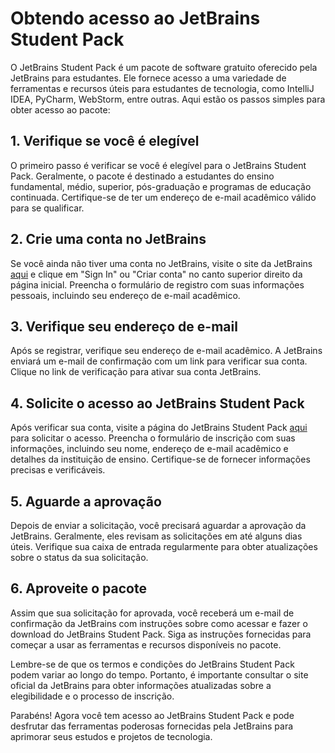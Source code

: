 # Obtendo acesso ao JetBrains Student Pack

O JetBrains Student Pack é um pacote de software gratuito oferecido pela JetBrains para estudantes. Ele fornece acesso a uma variedade de ferramentas e recursos úteis para estudantes de tecnologia, como IntelliJ IDEA, PyCharm, WebStorm, entre outras. Aqui estão os passos simples para obter acesso ao pacote:

## 1. Verifique se você é elegível

O primeiro passo é verificar se você é elegível para o JetBrains Student Pack. Geralmente, o pacote é destinado a estudantes do ensino fundamental, médio, superior, pós-graduação e programas de educação continuada. Certifique-se de ter um endereço de e-mail acadêmico válido para se qualificar.

## 2. Crie uma conta no JetBrains

Se você ainda não tiver uma conta no JetBrains, visite o site da JetBrains [aqui](https://www.jetbrains.com) e clique em "Sign In" ou "Criar conta" no canto superior direito da página inicial. Preencha o formulário de registro com suas informações pessoais, incluindo seu endereço de e-mail acadêmico.

## 3. Verifique seu endereço de e-mail

Após se registrar, verifique seu endereço de e-mail acadêmico. A JetBrains enviará um e-mail de confirmação com um link para verificar sua conta. Clique no link de verificação para ativar sua conta JetBrains.

## 4. Solicite o acesso ao JetBrains Student Pack

Após verificar sua conta, visite a página do JetBrains Student Pack [aqui](https://www.jetbrains.com/community/education/#students) para solicitar o acesso. Preencha o formulário de inscrição com suas informações, incluindo seu nome, endereço de e-mail acadêmico e detalhes da instituição de ensino. Certifique-se de fornecer informações precisas e verificáveis.

## 5. Aguarde a aprovação

Depois de enviar a solicitação, você precisará aguardar a aprovação da JetBrains. Geralmente, eles revisam as solicitações em até alguns dias úteis. Verifique sua caixa de entrada regularmente para obter atualizações sobre o status da sua solicitação.

## 6. Aproveite o pacote

Assim que sua solicitação for aprovada, você receberá um e-mail de confirmação da JetBrains com instruções sobre como acessar e fazer o download do JetBrains Student Pack. Siga as instruções fornecidas para começar a usar as ferramentas e recursos disponíveis no pacote.

Lembre-se de que os termos e condições do JetBrains Student Pack podem variar ao longo do tempo. Portanto, é importante consultar o site oficial da JetBrains para obter informações atualizadas sobre a elegibilidade e o processo de inscrição.

Parabéns! Agora você tem acesso ao JetBrains Student Pack e pode desfrutar das ferramentas poderosas fornecidas pela JetBrains para aprimorar seus estudos e projetos de tecnologia.
